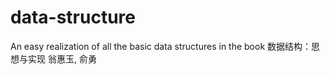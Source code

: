 # data-structure
An easy realization of all the basic data structures in the book 数据结构：思想与实现 翁惠玉, 俞勇
